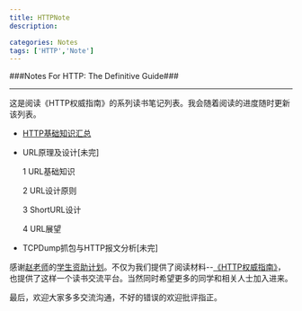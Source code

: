 ```yaml
---
title: HTTPNote
description:

categories: Notes
tags: ['HTTP','Note']
---
```

###Notes For HTTP: The Definitive Guide###

***

这是阅读《HTTP权威指南》的系列读书笔记列表。我会随着阅读的进度随时更新该列表。

+ [HTTP基础知识汇总](http://paperplane.ruhoh.com/notes/http%E5%9F%BA%E7%A1%80%E7%9F%A5%E8%AF%86%E6%B1%87%E6%80%BB/)
+ URL原理及设计[未完]

    1 URL基础知识
    
    2 URL设计原则
    
    3 ShortURL设计
    
    4 URL展望

+ TCPDump抓包与HTTP报文分析[未完]

感谢[赵老师](http://weibo.com/jeffz)的[学生资助计划](https://github.com/JeffreyZhao/ssp)。不仅为我们提供了阅读材料--[《HTTP权威指南》](http://book.douban.com/subject/10746113/)，也提供了这样一个读书交流平台。当然同时希望更多的同学和相关人士加入进来。

最后，欢迎大家多多交流沟通，不好的错误的欢迎批评指正。
